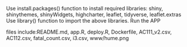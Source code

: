 Use install.packages() function to install required libraries: shiny, shinythemes, shinyWidgets, highcharter, leaflet, tidyverse, leaflet.extras
Use library() function to import the above libraries.
Run the APP

files include:README.md, app.R, deploy.R, Dockerfile, AC111_v2.csv, AC112.csv, fatal_count.csv, i3.csv, www/hume.png
